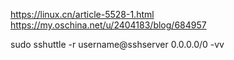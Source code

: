 https://linux.cn/article-5528-1.html
https://my.oschina.net/u/2404183/blog/684957

sudo sshuttle -r username@sshserver 0.0.0.0/0 -vv